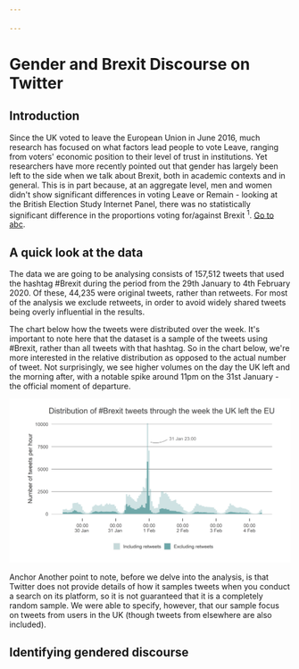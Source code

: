 ```yaml
---

---
```


# Gender and Brexit Discourse on Twitter
## Introduction
Since the UK voted to leave the European Union in June 2016, much research has focused on what factors lead people to vote Leave, ranging from voters' economic position to their level of trust in institutions. Yet researchers have more recently pointed out that gender has largely been left to the side when we talk about Brexit, both in academic contexts and in general. This is in part because, at an aggregate level, men and women didn't show significant differences in voting Leave or Remain - looking at the British Election Study Internet Panel, there was no statistically significant difference in the proportions voting for/against Brexit <sup>1</sup>. <a href = "abc">Go to abc</a>.

 
## A quick look at the data
The data we are going to be analysing consists of 157,512 tweets that used the hashtag #Brexit during the period from the 29th January to 4th February 2020. Of these, 44,235 were original tweets, rather than retweets. For most of the analysis we exclude retweets, in order to avoid widely shared tweets being overly influential in the results.

The chart below how the tweets were distributed over the week. It's important to note here that the dataset is a sample of the tweets using #Brexit, rather than all tweets with that hashtag. So in the chart below, we're more interested in the relative distribution as opposed to the actual number of tweet. Not surprisingly, we see higher volumes on the day the UK left and the morning after, with a notable spike around 11pm on the 31st January - the official moment of departure.

![Plot of tweet frequency over time](/assets/images/plots/tweet_frequency_over_time.png)

<a name = "abc">Anchor</a>
Another point to note, before we delve into the analysis, is that Twitter does not provide details of how it samples tweets when you conduct a search on its platform, so it is not guaranteed that it is a completely random sample. We were able to specify, however, that our sample focus on tweets from users in the UK (though tweets from elsewhere are also included).
## Identifying gendered discourse






<!--stackedit_data:
eyJoaXN0b3J5IjpbMTE5ODU1MDg2NiwtNTMwNDY2Njg1LC0zMj
Q2NjQxNCwxODY4MDExNzgzLDM5MDA0MDQ4MywtMzQxOTU5NTks
LTIwMTk3MjMxNDAsMTUwNzkxMjM4NSw0NzUzNzg1MjAsNDUzMT
AxODldfQ==
-->